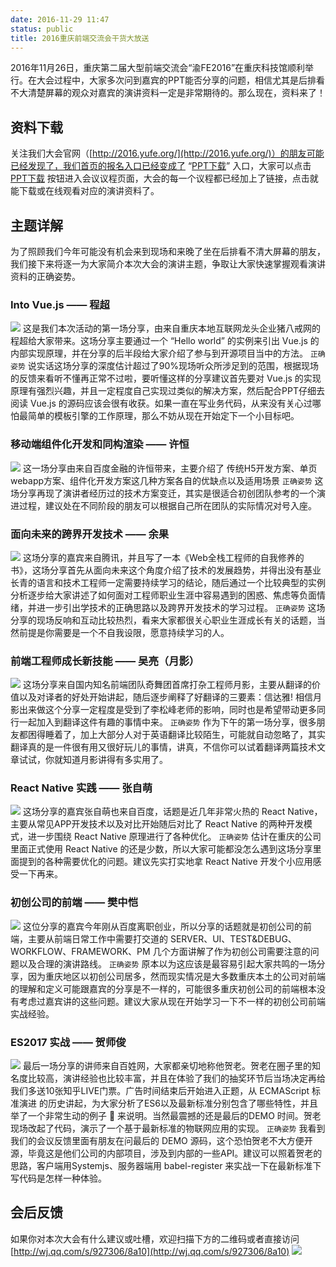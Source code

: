 ```yaml
---
date: 2016-11-29 11:47
status: public
title: 2016重庆前端交流会干货大放送
---
```


2016年11月26日，重庆第二届大型前端交流会“渝FE2016”在重庆科技馆顺利举行。在大会过程中，大家多次问到嘉宾的PPT能否分享的问题，相信尤其是后排看不大清楚屏幕的观众对嘉宾的演讲资料一定是非常期待的。那么现在，资料来了！

## 资料下载
关注我们大会官网（[http://2016.yufe.org/](http://2016.yufe.org/)）的朋友可能已经发现了，我们首页的报名入口已经变成了 “[PPT下载](http://2016.yufe.org/#slides)” 入口，大家可以点击 [PPT下载](http://2016.yufe.org/#slides)  按钮进入会议议程页面，大会的每一个议程都已经加上了链接，点击就能下载或在线观看对应的演讲资料了。

## 主题详解
为了照顾我们今年可能没有机会来到现场和来晚了坐在后排看不清大屏幕的朋友，我们接下来将逐一为大家简介本次大会的演讲主题，争取让大家快速掌握观看演讲资料的正确姿势。
### Into Vue.js —— 程超
![](~/17-03-38.jpg)
这是我们本次活动的第一场分享，由来自重庆本地互联网龙头企业猪八戒网的程超给大家带来。这场分享主要通过一个 “Hello world” 的实例来引出 Vue.js 的内部实现原理，并在分享的后半段给大家介绍了参与到开源项目当中的方法。
`正确姿势` 说实话这场分享的深度估计超过了90%现场听众所涉足到的范围，根据现场的反馈来看听不懂再正常不过啦，要听懂这样的分享建议首先要对 Vue.js 的实现原理有强烈兴趣，并且一定程度自己实现过类似的解决方案，然后配合PPT仔细去阅读 Vue.js 的源码应该会很有收获。如果一直在写业务代码，从来没有关心过哪怕最简单的模板引擎的工作原理，那么不妨从现在开始定下一个小目标吧。
### 移动端组件化开发和同构渲染 —— 许恒
![](~/20-26-30.jpg)
这一场分享由来自百度金融的许恒带来，主要介绍了 传统H5开发⽅案、单⻚webapp⽅案、组件化开发⽅案这几种方案各自的优缺点以及适用场景
`正确姿势` 这场分享再现了演讲者经历过的技术方案变迁，其实是很适合初创团队参考的一个演进过程，建议处在不同阶段的朋友可以根据自己所在团队的实际情况对号入座。
### 面向未来的跨界开发技术 —— 余果
![](~/20-35-58.jpg)
这场分享的嘉宾来自腾讯，并且写了一本《Web全栈工程师的自我修养的书》，这场分享首先从面向未来这个角度介绍了技术的发展趋势，并得出没有基业⻓⻘的语⾔和技术⼯程师⼀定需要持续学习的结论，随后通过一个比较典型的实例分析逐步给大家讲述了如何面对工程师职业生涯中容易遇到的困惑、焦虑等负面情绪，并进一步引出学技术的正确思路以及跨界开发技术的学习过程。
`正确姿势` 这场分享的现场反响和互动比较热烈，看来大家都很关心职业生涯成长有关的话题，当然前提是你需要是一个不自我设限，愿意持续学习的人。

### 前端工程师成长新技能 —— 吴亮（月影）
![](~/20-50-23.jpg)
这场分享来自国内知名前端团队奇舞团首席打杂工程师月影，主要从翻译的价值以及对译者的好处开始讲起，随后逐步阐释了好翻译的三要素：信达雅! 相信月影出来做这个分享一定程度是受到了李松峰老师的影响，同时也是希望带动更多同行一起加入到翻译这件有趣的事情中来。
`正确姿势` 作为下午的第一场分享，很多朋友都困得睡着了，加上大部分人对于英语翻译比较陌生，可能就自动忽略了，其实翻译真的是一件很有用又很好玩儿的事情，讲真，不信你可以试着翻译两篇技术文章试试，你就知道月影讲得有多实用了。
### React Native 实践 —— 张自萌
![](~/21-07-39.jpg)
这场分享的嘉宾张自萌也来自百度，话题是近几年非常火热的 React Native，主要从常⻅APP开发技术以及对⽐开始随后对比了 React Native 的两种开发模式，进一步围绕 React Native 原理进行了各种优化。
`正确姿势` 估计在重庆的公司里面正式使用 React Native 的还是少数，所以大家可能都没怎么遇到这场分享里面提到的各种需要优化的问题。建议先实打实地拿 React Native 开发个小应用感受一下再来。
### 初创公司的前端 —— 樊中恺
![](~/21-56-11.jpg)
这位分享的嘉宾今年刚从百度离职创业，所以分享的话题就是初创公司的前端，主要从前端日常工作中需要打交道的 SERVER、UI、TEST&DEBUG、WORKFLOW、FRAMEWORK、PM 几个方面讲解了作为初创公司需要注意的问题以及合理的演讲路线。
`正确姿势` 原本以为这应该是最容易引起大家共鸣的一场分享，因为重庆地区以初创公司居多，然而现实情况是大多数重庆本土的公司对前端的理解和定义可能跟嘉宾的分享是不一样的，可能很多重庆初创公司的前端根本没有考虑过嘉宾讲的这些问题。建议大家从现在开始学习一下不一样的初创公司前端实战经验。
### ES2017 实战 —— 贺师俊
![](~/22-05-22.jpg)
最后一场分享的讲师来自百姓网，大家都亲切地称他贺老。贺老在圈子里的知名度比较高，演讲经验也比较丰富，并且在体验了我们的抽奖环节后当场决定再给我们多送10张知乎LIVE门票。广告时间结束后开始进入正题，从 ECMAScript 标准演进 的历史讲起，为大家分析了ES6以及最新标准分别包含了哪些特性，并且举了一个非常生动的例子 🌰 来说明。当然最震撼的还是最后的DEMO 时间。贺老现场改起了代码，演示了一个基于最新标准的物联网应用的实现。
`正确姿势` 我看到我们的会议反馈里面有朋友在问最后的 DEMO 源码，这个恐怕贺老不大方便开源，毕竟这是他们公司的内部项目，涉及到内部的一些API。建议可以照着贺老的思路，客户端用Systemjs、服务器端用 babel-register 来实战一下在最新标准下写代码是怎样一种体验。

## 会后反馈
如果你对本次大会有什么建议或吐槽，欢迎扫描下方的二维码或者直接访问 
[http://wj.qq.com/s/927306/8a10](http://wj.qq.com/s/927306/8a10) 
![](~/22-50-06.jpg)



